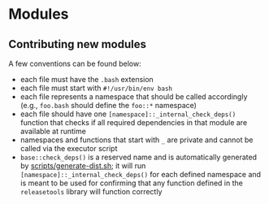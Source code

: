 # Modules

## Contributing new modules

A few conventions can be found below:

- each file must have the `.bash` extension
- each file must start with `#!/usr/bin/env bash`
- each file represents a namespace that should be called accordingly (e.g., `foo.bash` should define the `foo::*` namespace)
- each file should have one `[namespace]::_internal_check_deps()` function that checks if all required dependencies in that module are available at runtime
- namespaces and functions that start with `_` are private and cannot be called via the executor script
- `base::check_deps()` is a reserved name and is automatically generated by [scripts/generate-dist.sh](../scripts/generate-dist.sh); it will run `[namespace]::_internal_check_deps()` for each defined namespace and is meant to be used for confirming that any function defined in the `releasetools` library will function correctly
